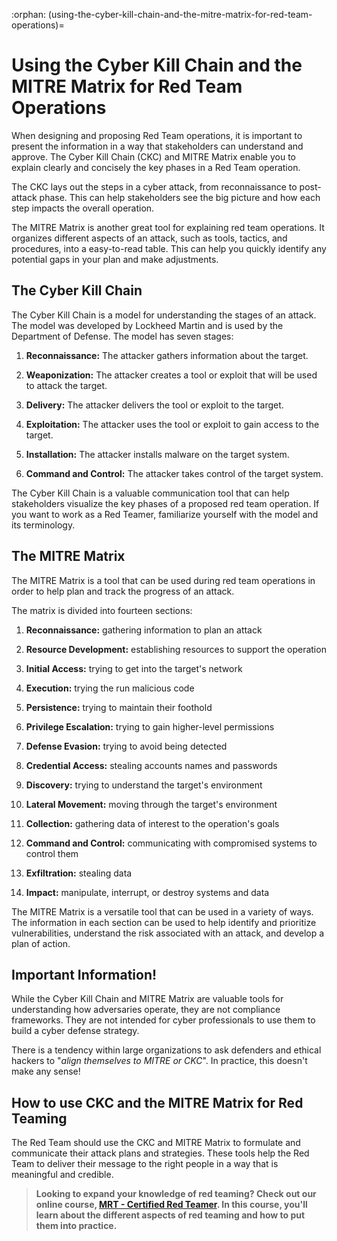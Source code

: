 :orphan:
(using-the-cyber-kill-chain-and-the-mitre-matrix-for-red-team-operations)=
# Using the Cyber Kill Chain and the MITRE Matrix for Red Team Operations

When designing and proposing Red Team operations, it is important to present the information in a way that stakeholders can understand and approve. The Cyber Kill Chain (CKC) and MITRE Matrix enable you to explain clearly and concisely the key phases in a Red Team operation.

The CKC lays out the steps in a cyber attack, from reconnaissance to post-attack phase. This can help stakeholders see the big picture and how each step impacts the overall operation. 

The MITRE Matrix is another great tool for explaining red team operations. It organizes different aspects of an attack, such as tools, tactics, and procedures, into a easy-to-read table. This can help you quickly identify any potential gaps in your plan and make adjustments.

## The Cyber Kill Chain

The Cyber Kill Chain is a model for understanding the stages of an attack. The model was developed by Lockheed Martin and is used by the Department of Defense. The model has seven stages:

1. **Reconnaissance:** The attacker gathers information about the target.

2. **Weaponization:** The attacker creates a tool or exploit that will be used to attack the target.

3. **Delivery:** The attacker delivers the tool or exploit to the target.

4. **Exploitation:** The attacker uses the tool or exploit to gain access to the target.

5. **Installation:** The attacker installs malware on the target system.

6. **Command and Control:** The attacker takes control of the target system.

The Cyber Kill Chain is a valuable communication tool that can help stakeholders visualize the key phases of a proposed red team operation. If you want to work as a Red Teamer, familiarize yourself with the model and its terminology.

## The MITRE Matrix

The MITRE Matrix is a tool that can be used during red team operations in order to help plan and track the progress of an attack.

The matrix is divided into fourteen sections:

1. **Reconnaissance:** gathering information to plan an attack

2. **Resource Development:** establishing resources to support the operation

3. **Initial Access:** trying to get into the target's network

4. **Execution:** trying the run malicious code

5. **Persistence:** trying to maintain their foothold

6. **Privilege Escalation:** trying to gain higher-level permissions

7. **Defense Evasion:** trying to avoid being detected

8. **Credential Access:** stealing accounts names and passwords

9. **Discovery:** trying to understand the target's environment

10. **Lateral Movement:** moving through the target's environment

11. **Collection:** gathering data of interest to the operation's goals

12. **Command and Control:** communicating with compromised systems to control them

13. **Exfiltration:** stealing data

14. **Impact:** manipulate, interrupt, or destroy systems and data

The MITRE Matrix is a versatile tool that can be used in a variety of ways. The information in each section can be used to help identify and prioritize vulnerabilities, understand the risk associated with an attack, and develop a plan of action.

## Important Information!

While the Cyber Kill Chain and MITRE Matrix are valuable tools for understanding how adversaries operate, they are not compliance frameworks. They are not intended for cyber professionals to use them to build a cyber defense strategy.

There is a tendency within large organizations to ask defenders and ethical hackers to "*align themselves to MITRE or CKC*". In practice, this doesn't make any sense!

## How to use CKC and the MITRE Matrix for Red Teaming

The Red Team should use the CKC and MITRE Matrix to formulate and communicate their attack plans and strategies. These tools help the Red Team to deliver their message to the right people in a way that is meaningful and credible.

> **Looking to expand your knowledge of red teaming? Check out our online course, [MRT - Certified Red Teamer](https://www.mosse-institute.com/certifications/mrt-certified-red-teamer.html). In this course, you'll learn about the different aspects of red teaming and how to put them into practice.**